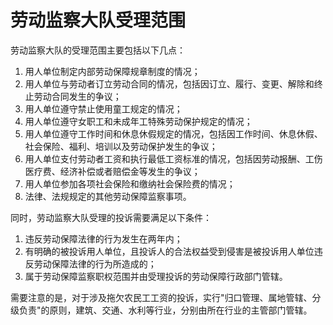 劳动监察大队受理范围
===================

劳动监察大队的受理范围主要包括以下几点：

1. 用人单位制定内部劳动保障规章制度的情况；
1. 用人单位与劳动者订立劳动合同的情况，包括因订立、履行、变更、解除和终止劳动合同发生的争议；
1. 用人单位遵守禁止使用童工规定的情况；
1. 用人单位遵守女职工和未成年工特殊劳动保护规定的情况；
1. 用人单位遵守工作时间和休息休假规定的情况，包括因工作时间、休息休假、社会保险、福利、培训以及劳动保护发生的争议；
1. 用人单位支付劳动者工资和执行最低工资标准的情况，包括因劳动报酬、工伤医疗费、经济补偿或者赔偿金等发生的争议；
1. 用人单位参加各项社会保险和缴纳社会保险费的情况；
1. 法律、法规规定的其他劳动保障监察事项。

同时，劳动监察大队受理的投诉需要满足以下条件：

1. 违反劳动保障法律的行为发生在两年内；
1. 有明确的被投诉用人单位，且投诉人的合法权益受到侵害是被投诉用人单位违反劳动保障法律的行为所造成的；
1. 属于劳动保障监察职权范围并由受理投诉的劳动保障行政部门管辖。

需要注意的是，对于涉及拖欠农民工工资的投诉，实行"归口管理、属地管辖、分级负责"的原则，建筑、交通、水利等行业，分别由所在行业的主管部门管辖。
